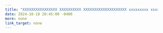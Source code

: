 ```yaml
---
title: "XXXXXXXXXXXXXXXX XXXXXXXXXX XXXXXXXXXXXXXXXXXXXX xxxxxxxxx xxxxxxxx xxxxxxxxxxxxxx xxxxxxxxxxxxxx xxxxxxxxxxxxxxx xxxxxxxxx xxxxxxx xxxxxxxx"
date: 2024-10-18 20:45:00 -0400
more: none
link_target: none
---
```


